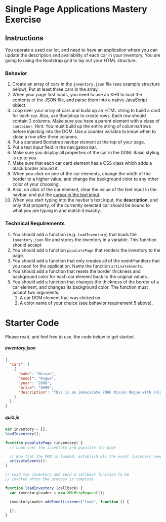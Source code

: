 # Single Page Applications Mastery Exercise

## Instructions

You operate a used car lot, and need to have an application where you can update the description and availability of each car in your inventory. You are going to using the Bootstrap grid to lay out your HTML structure.

### Behavior

1. Create an array of cars in the `inventory.json` file (see example structure below). Put at least three cars in the array.
1. When your page first loads, you need to use an XHR to load the contents of the JSON file, and parse them into a native JavaScript object.
1. Loop over your array of cars and build up an HTML string to build a card for each car. Also, use Bootstrap to create rows. Each row should contain 3 columns. Make sure you have a parent element with a class of `container`. Hint: You must build up the entire string of columns/rows before injecting into the DOM. Use a counter variable to know when to close a row after three columns.
1. Put a standard Bootstrap navbar element at the top of your page.
1. Put a text input field in the navigation bar.
1. Make sure you display all properties of the car in the DOM. Basic styling is up to you.
1. Make sure that each car card element has a CSS class which adds a black border around it.
1. When you click on one of the car elements, change the width of the border to a higher value, and change the background color to any other color of your choosing.
1. Also, on click of the car element, clear the value of the text input in the navbar, and put the [cursor in the text input](https://developer.mozilla.org/en-US/docs/Web/API/HTMLElement/focus).
1. When you start typing into the navbar's text input, the **description**, and only that property, of the currently selected car should be bound to what you are typing in and match it exactly.

### Technical Requirements

1. You should add a function (e.g. `loadInventory`) that loads the `inventory.json` file and stores the inventory in a variable. This function should accept
1. You should add a function `populatePage` that renders the inventory to the page.
1. You should add a function that only creates all of the eventHandlers that you need for the application. Name the function `activateEvents`.
1. You should add a function that resets the border thickness and background color for each car element back to the original values.
1. You should add a function that changes the thickness of the border of a car element, and changes its background color. The function must accept two arguments:
    1. A car DOM element that was clicked on.
    1. A color name of your choice (see behavior requirement 5 above).

# Starter Code

Please read, and feel free to use, the code below to get started.

##### inventory.json

```json
{
  "cars": [
    {
      "make": "Nissan",
      "model": "Rogue",
      "year": "2006",
      "price": "8999",
      "description": "This is an immaculate 2006 Nissan Rogue with only 25000 miles on it. Leather seats, power everything."
    }
  ]
}
```

##### quiz.js

```js
var inventory = [];
loadInventory();

function populatePage (inventory) {
  // Loop over the inventory and populate the page

  // Now that the DOM is loaded, establish all the event listeners needed
  activateEvents();
}

// Load the inventory and send a callback function to be
// invoked after the process is complete

function loadInventory (callback) {
  var inventoryLoader = new XMLHttpRequest();

  inventoryLoader.addEventListener("load", function () {

  });
}
```
